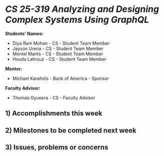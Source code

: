 # *CS 25-319 Analyzing and Designing Complex Systems Using GraphQL*

**Students' Names:**
-  Diya Ram Mohan - CS - Student Team Member
-  Jayson Urena - CS - Student Team Member
-  Montel Marks - CS - Student Team Member
-  Houda Lahrouz - CS - Student Team Member

**Mentor:**
- Michael Karafotis - Bank of America - Sponsor

**Faculty Advisor:**
- Thomas Gyueera - CS - Faculty Advisor

## 1) Accomplishments this week ##
   

## 2) Milestones to be completed next week ##
  

## 3) Issues, problems or concerns ##
  
   


